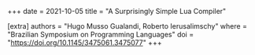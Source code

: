 +++
date  = 2021-10-05
title = "A Surprisingly Simple Lua Compiler"

[extra]
authors = "Hugo Musso Gualandi, Roberto Ierusalimschy"
where   = "Brazilian Symposium on Programming Languages"
doi     = "https://doi.org/10.1145/3475061.3475077"
+++
